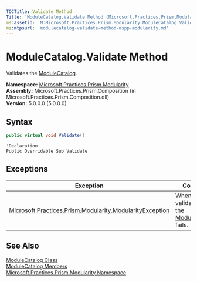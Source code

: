 ```yaml
---
TOCTitle: Validate Method
Title: 'ModuleCatalog.Validate Method (Microsoft.Practices.Prism.Modularity)'
ms:assetid: 'M:Microsoft.Practices.Prism.Modularity.ModuleCatalog.Validate'
ms:mtpsurl: 'modulecatalog-validate-method-mspp-modularity.md'
---
```



# ModuleCatalog.Validate Method

Validates the [ModuleCatalog](/patterns-practices/reference/modulecatalog-class-mspp-modularity).

**Namespace:** [Microsoft.Practices.Prism.Modularity](/patterns-practices/reference/mspp-modularity-namespace)  
**Assembly:** Microsoft.Practices.Prism.Composition (in Microsoft.Practices.Prism.Composition.dll)  
**Version:** 5.0.0.0 (5.0.0.0)

## Syntax
```C#
public virtual void Validate()
```
```VB
'Declaration
Public Overridable Sub Validate
```

## Exceptions


| Exception| Condition|
|----|----|
|[Microsoft.Practices.Prism.Modularity.ModularityException](/patterns-practices/reference/modularityexception-class-mspp-modularity) | When validation of the [ModuleCatalog](/patterns-practices/reference/modulecatalog-class-mspp-modularity) fails. |

## See Also

[ModuleCatalog Class](/patterns-practices/reference/modulecatalog-class-mspp-modularity)  
[ModuleCatalog Members](/patterns-practices/reference/modulecatalog-members-mspp-modularity)  
[Microsoft.Practices.Prism.Modularity Namespace](/patterns-practices/reference/mspp-modularity-namespace)